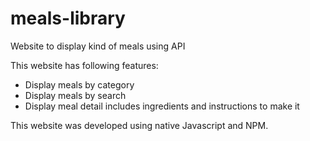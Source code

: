 # meals-library
Website to display kind of meals using API

This website has following features:
- Display meals by category
- Display meals by search
- Display meal detail includes ingredients and instructions to make it

This website was developed using native Javascript and NPM.
